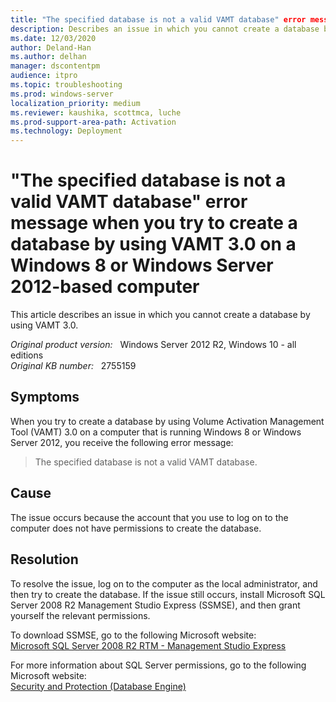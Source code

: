 ```yaml
---
title: "The specified database is not a valid VAMT database" error message
description: Describes an issue in which you cannot create a database by using VAMT 3.0. Additionally, you receive an error message, and events are logged in the VAMT log. This issue occurs on a computer that is running Windows 8 or Windows Server 2012.
ms.date: 12/03/2020
author: Deland-Han
ms.author: delhan 
manager: dscontentpm
audience: itpro
ms.topic: troubleshooting
ms.prod: windows-server
localization_priority: medium
ms.reviewer: kaushika, scottmca, luche
ms.prod-support-area-path: Activation
ms.technology: Deployment
---
```

# "The specified database is not a valid VAMT database" error message when you try to create a database by using VAMT 3.0 on a Windows 8 or Windows Server 2012-based computer

This article describes an issue in which you cannot create a database by using VAMT 3.0.

_Original product version:_ &nbsp; Windows Server 2012 R2, Windows 10 - all editions  
_Original KB number:_ &nbsp; 2755159

## Symptoms

When you try to create a database by using Volume Activation Management Tool (VAMT) 3.0 on a computer that is running Windows 8 or Windows Server 2012, you receive the following error message:
> The specified database is not a valid VAMT database.

## Cause

The issue occurs because the account that you use to log on to the computer does not have permissions to create the database.

## Resolution

To resolve the issue, log on to the computer as the local administrator, and then try to create the database. If the issue still occurs, install Microsoft SQL Server 2008 R2 Management Studio Express (SSMSE), and then grant yourself the relevant permissions.

To download SSMSE, go to the following Microsoft website:  
[Microsoft SQL Server 2008 R2 RTM - Management Studio Express](https://www.microsoft.com/download/details.aspx)

For more information about SQL Server permissions, go to the following Microsoft website:  
[Security and Protection (Database Engine)](/sql/relational-databases/security/security-center-for-sql-server-database-engine-and-azure-sql-database)
